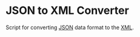 JSON to XML Converter
=====================

Script for converting [JSON](http://json.org) data format to the [XML](http://www.w3.org/XML).
